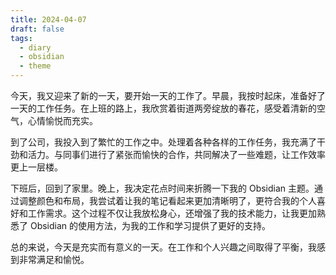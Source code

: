 ```yaml
---
title: 2024-04-07
draft: false
tags:
  - diary
  - obsidian
  - theme
---
```

今天，我又迎来了新的一天，要开始一天的工作了。早晨，我按时起床，准备好了一天的工作任务。在上班的路上，我欣赏着街道两旁绽放的春花，感受着清新的空气，心情愉悦而充实。

到了公司，我投入到了繁忙的工作之中。处理着各种各样的工作任务，我充满了干劲和活力。与同事们进行了紧张而愉快的合作，共同解决了一些难题，让工作效率更上一层楼。

下班后，回到了家里。晚上，我决定花点时间来折腾一下我的 Obsidian 主题。通过调整颜色和布局，我尝试着让我的笔记看起来更加清晰明了，更符合我的个人喜好和工作需求。这个过程不仅让我放松身心，还增强了我的技术能力，让我更加熟悉了 Obsidian 的使用方法，为我的工作和学习提供了更好的支持。

总的来说，今天是充实而有意义的一天。在工作和个人兴趣之间取得了平衡，我感到非常满足和愉悦。